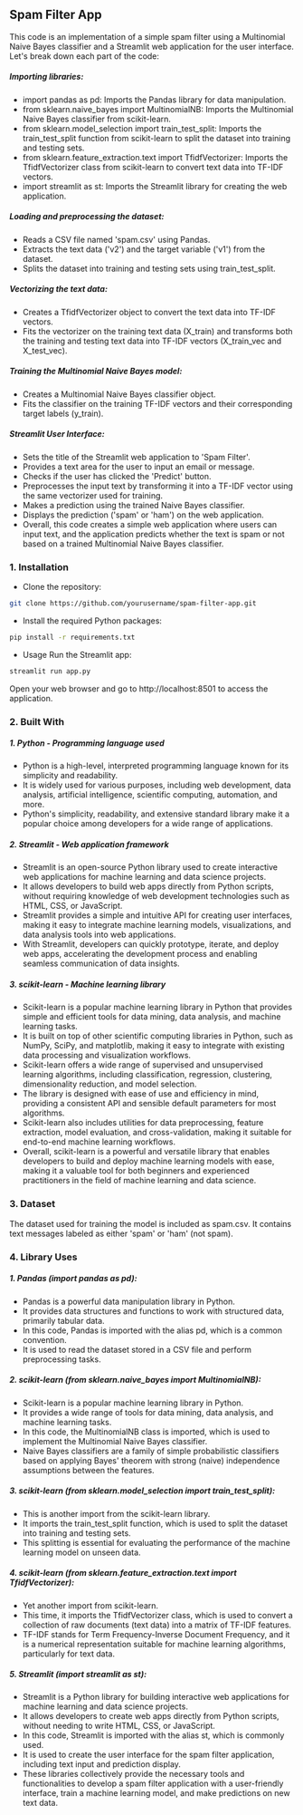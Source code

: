 ## Spam Filter App

This code is an implementation of a simple spam filter using a Multinomial Naive Bayes classifier and a Streamlit web application for the user interface. Let's break down each part of the code:

##### Importing libraries:

- import pandas as pd: Imports the Pandas library for data manipulation.
- from sklearn.naive_bayes import MultinomialNB: Imports the Multinomial Naive Bayes classifier from scikit-learn.
- from sklearn.model_selection import train_test_split: Imports the train_test_split function from scikit-learn to split the dataset into training and testing sets.
- from sklearn.feature_extraction.text import TfidfVectorizer: Imports the TfidfVectorizer class from scikit-learn to convert text data into TF-IDF vectors.
- import streamlit as st: Imports the Streamlit library for creating the web application.

##### Loading and preprocessing the dataset:

- Reads a CSV file named 'spam.csv' using Pandas.
- Extracts the text data ('v2') and the target variable ('v1') from the dataset.
- Splits the dataset into training and testing sets using train_test_split.

##### Vectorizing the text data:

- Creates a TfidfVectorizer object to convert the text data into TF-IDF vectors.
- Fits the vectorizer on the training text data (X_train) and transforms both the training and testing text data into TF-IDF vectors (X_train_vec and X_test_vec).

##### Training the Multinomial Naive Bayes model:

- Creates a Multinomial Naive Bayes classifier object.
- Fits the classifier on the training TF-IDF vectors and their corresponding target labels (y_train).

##### Streamlit User Interface:

- Sets the title of the Streamlit web application to 'Spam Filter'.
- Provides a text area for the user to input an email or message.
- Checks if the user has clicked the 'Predict' button.
- Preprocesses the input text by transforming it into a TF-IDF vector using the same vectorizer used for training.
- Makes a prediction using the trained Naive Bayes classifier.
- Displays the prediction ('spam' or 'ham') on the web application.
- Overall, this code creates a simple web application where users can input text, and the application predicts whether the text is spam or not based on a trained Multinomial Naive Bayes classifier.

### 1. Installation

- Clone the repository:
```bash
git clone https://github.com/yourusername/spam-filter-app.git
```

- Install the required Python packages:
```bash
pip install -r requirements.txt
```

- Usage
Run the Streamlit app:

```bash
streamlit run app.py
```
Open your web browser and go to http://localhost:8501 to access the application.

### 2. Built With
##### 1. Python - Programming language used

- Python is a high-level, interpreted programming language known for its simplicity and readability.
- It is widely used for various purposes, including web development, data analysis, artificial intelligence, scientific computing, automation, and more.
- Python's simplicity, readability, and extensive standard library make it a popular choice among developers for a wide range of applications.

##### 2. Streamlit - Web application framework

- Streamlit is an open-source Python library used to create interactive web applications for machine learning and data science projects.
- It allows developers to build web apps directly from Python scripts, without requiring knowledge of web development technologies such as HTML, CSS, or JavaScript.
- Streamlit provides a simple and intuitive API for creating user interfaces, making it easy to integrate machine learning models, visualizations, and data analysis tools into web applications.
- With Streamlit, developers can quickly prototype, iterate, and deploy web apps, accelerating the development process and enabling seamless communication of data insights.

##### 3. scikit-learn - Machine learning library

- Scikit-learn is a popular machine learning library in Python that provides simple and efficient tools for data mining, data analysis, and machine learning tasks.
- It is built on top of other scientific computing libraries in Python, such as NumPy, SciPy, and matplotlib, making it easy to integrate with existing data processing and visualization workflows.
- Scikit-learn offers a wide range of supervised and unsupervised learning algorithms, including classification, regression, clustering, dimensionality reduction, and model selection.
- The library is designed with ease of use and efficiency in mind, providing a consistent API and sensible default parameters for most algorithms.
- Scikit-learn also includes utilities for data preprocessing, feature extraction, model evaluation, and cross-validation, making it suitable for end-to-end machine learning workflows.
- Overall, scikit-learn is a powerful and versatile library that enables developers to build and deploy machine learning models with ease, making it a valuable tool for both beginners and experienced practitioners in the field of machine learning and data science.

### 3. Dataset
The dataset used for training the model is included as spam.csv. It contains text messages labeled as either 'spam' or 'ham' (not spam).

### 4. Library Uses

##### 1. Pandas (import pandas as pd):

- Pandas is a powerful data manipulation library in Python.
- It provides data structures and functions to work with structured data, primarily tabular data.
- In this code, Pandas is imported with the alias pd, which is a common convention.
- It is used to read the dataset stored in a CSV file and perform preprocessing tasks.

##### 2. scikit-learn (from sklearn.naive_bayes import MultinomialNB):

- Scikit-learn is a popular machine learning library in Python.
- It provides a wide range of tools for data mining, data analysis, and machine learning tasks.
- In this code, the MultinomialNB class is imported, which is used to implement the Multinomial Naive Bayes classifier.
- Naive Bayes classifiers are a family of simple probabilistic classifiers based on applying Bayes' theorem with strong (naive) independence assumptions between the features.

##### 3. scikit-learn (from sklearn.model_selection import train_test_split):

- This is another import from the scikit-learn library.
- It imports the train_test_split function, which is used to split the dataset into training and testing sets.
- This splitting is essential for evaluating the performance of the machine learning model on unseen data.

##### 4. scikit-learn (from sklearn.feature_extraction.text import TfidfVectorizer):

- Yet another import from scikit-learn.
- This time, it imports the TfidfVectorizer class, which is used to convert a collection of raw documents (text data) into a matrix of TF-IDF features.
- TF-IDF stands for Term Frequency-Inverse Document Frequency, and it is a numerical representation suitable for machine learning algorithms, particularly for text data.

##### 5. Streamlit (import streamlit as st):

- Streamlit is a Python library for building interactive web applications for machine learning and data science projects.
- It allows developers to create web apps directly from Python scripts, without needing to write HTML, CSS, or JavaScript.
- In this code, Streamlit is imported with the alias st, which is commonly used.
- It is used to create the user interface for the spam filter application, including text input and prediction display.
- These libraries collectively provide the necessary tools and functionalities to develop a spam filter application with a user-friendly interface, train a machine learning model, and make predictions on new text data.
